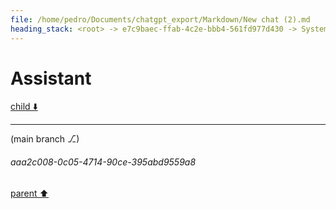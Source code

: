 ```yaml
---
file: /home/pedro/Documents/chatgpt_export/Markdown/New chat (2).md
heading_stack: <root> -> e7c9baec-ffab-4c2e-bbb4-561fd977d430 -> System -> 536e0e74-8c30-49ea-ae85-f83cc1361c13 -> System -> aaa29187-c9e6-4055-a115-71076813ffbc -> User -> cc136d1c-37a8-4c4a-b365-9b8369a2b895 -> Assistant -> Approaches: -> Generalized to ASTs: -> Code Example: -> a238746d-f3e1-4b77-a9b7-ba0f5e8f7049 -> Assistant -> 29d82439-fb56-42eb-afe8-8ca15db19eb8 -> Tool -> f1219ce2-4490-4271-881d-328b7eed1acf -> Assistant
---
```

# Assistant

[child ⬇️](#aaa2c008-0c05-4714-90ce-395abd9559a8)

---

(main branch ⎇)
###### aaa2c008-0c05-4714-90ce-395abd9559a8
[parent ⬆️](#f1219ce2-4490-4271-881d-328b7eed1acf)
